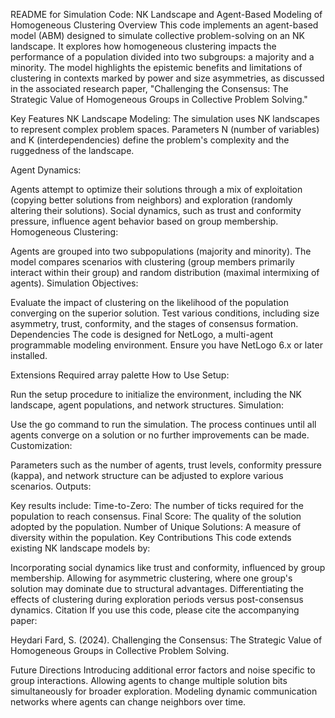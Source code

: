 README for Simulation Code: NK Landscape and Agent-Based Modeling of Homogeneous Clustering
Overview
This code implements an agent-based model (ABM) designed to simulate collective problem-solving on an NK landscape. It explores how homogeneous clustering impacts the performance of a population divided into two subgroups: a majority and a minority. The model highlights the epistemic benefits and limitations of clustering in contexts marked by power and size asymmetries, as discussed in the associated research paper, "Challenging the Consensus: The Strategic Value of Homogeneous Groups in Collective Problem Solving."

Key Features
NK Landscape Modeling: The simulation uses NK landscapes to represent complex problem spaces. Parameters N (number of variables) and K (interdependencies) define the problem's complexity and the ruggedness of the landscape.

Agent Dynamics:

Agents attempt to optimize their solutions through a mix of exploitation (copying better solutions from neighbors) and exploration (randomly altering their solutions).
Social dynamics, such as trust and conformity pressure, influence agent behavior based on group membership.
Homogeneous Clustering:

Agents are grouped into two subpopulations (majority and minority).
The model compares scenarios with clustering (group members primarily interact within their group) and random distribution (maximal intermixing of agents).
Simulation Objectives:

Evaluate the impact of clustering on the likelihood of the population converging on the superior solution.
Test various conditions, including size asymmetry, trust, conformity, and the stages of consensus formation.
Dependencies
The code is designed for NetLogo, a multi-agent programmable modeling environment. Ensure you have NetLogo 6.x or later installed.

Extensions Required
array
palette
How to Use
Setup:

Run the setup procedure to initialize the environment, including the NK landscape, agent populations, and network structures.
Simulation:

Use the go command to run the simulation. The process continues until all agents converge on a solution or no further improvements can be made.
Customization:

Parameters such as the number of agents, trust levels, conformity pressure (kappa), and network structure can be adjusted to explore various scenarios.
Outputs:

Key results include:
Time-to-Zero: The number of ticks required for the population to reach consensus.
Final Score: The quality of the solution adopted by the population.
Number of Unique Solutions: A measure of diversity within the population.
Key Contributions
This code extends existing NK landscape models by:

Incorporating social dynamics like trust and conformity, influenced by group membership.
Allowing for asymmetric clustering, where one group's solution may dominate due to structural advantages.
Differentiating the effects of clustering during exploration periods versus post-consensus dynamics.
Citation
If you use this code, please cite the accompanying paper:

Heydari Fard, S. (2024). Challenging the Consensus: The Strategic Value of Homogeneous Groups in Collective Problem Solving.

Future Directions
Introducing additional error factors and noise specific to group interactions.
Allowing agents to change multiple solution bits simultaneously for broader exploration.
Modeling dynamic communication networks where agents can change neighbors over time.
